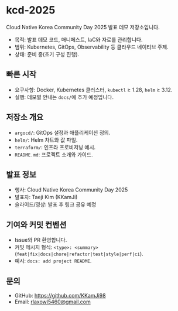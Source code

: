 # kcd-2025

Cloud Native Korea Community Day 2025 발표 데모 저장소입니다.

- 목적: 발표 데모 코드, 매니페스트, IaC와 자료를 관리합니다.
- 범위: Kubernetes, GitOps, Observability 등 클라우드 네이티브 주제.
- 상태: 준비 중(초기 구성 진행).

## 빠른 시작

- 요구사항: Docker, Kubernetes 클러스터, `kubectl` ≥ 1.28, `helm` ≥ 3.12.
- 실행: 데모별 안내는 `docs/`에 추가 예정입니다.

## 저장소 개요

- `argocd/`: GitOps 설정과 애플리케이션 정의.
- `helm/`: Helm 차트와 값 파일.
- `terraform/`: 인프라 프로비저닝 예시.
- `README.md`: 프로젝트 소개와 가이드.

## 발표 정보

- 행사: Cloud Native Korea Community Day 2025
- 발표자: Taeji Kim (KKamJi)
- 슬라이드/영상: 발표 후 링크 공유 예정

## 기여와 커밋 컨벤션

- Issue와 PR 환영합니다.
- 커밋 메시지 형식: `<type>: <summary>` (`feat|fix|docs|chore|refactor|test|style|perf|ci`).
- 예시: `docs: add project README`.

## 문의

- GitHub: https://github.com/KKamJi98
- Email: rlaxowl5460@gmail.com
